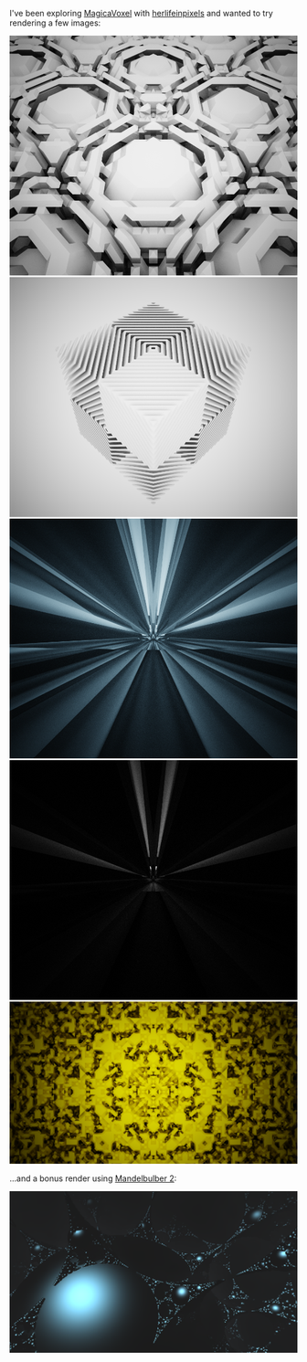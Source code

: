I've been exploring [MagicaVoxel](https://ephtracy.github.io/) with [herlifeinpixels](https://twitter.com/herlifeinpixels/status/1061891927312805888) and wanted to try rendering a few images:

![Sketch 1](../../../../../content/images/blog/voxels-gallery/pattern.png)
![Sketch 2](../../../../../content/images/blog/voxels-gallery/qube.png)
![Sketch 3](../../../../../content/images/blog/voxels-gallery/blue-tunnel.png)
![Sketch 4](../../../../../content/images/blog/voxels-gallery/tunnel.png)
![Sketch 5](../../../../../content/images/blog/voxels-gallery/bg.png)

…and a bonus render using [Mandelbulber 2](https://github.com/buddhi1980/mandelbulber2):

![Sketch 6](../../../../../content/images/blog/voxels-gallery/bulbs.png)
